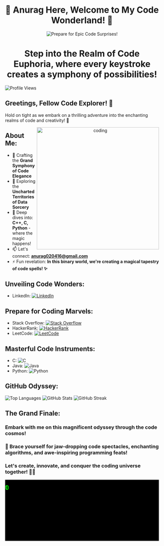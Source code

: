 <!-- Add a personalized welcome message -->
<h1 align="center">🚀 Anurag Here, Welcome to My Code Wonderland! 🌟</h1>

<!-- Add a breathtaking and surprising header -->
<p align="center">
  <img src="https://img.shields.io/badge/🌈-Prepare%20for%20Epic%20Code%20Surprises!-%230a0a0a" alt="Prepare for Epic Code Surprises!"/>
</p>

<!-- Add an awe-inspiring coding gif -->


<h1 align="center"> Step into the Realm of Code Euphoria, where every keystroke creates a symphony of possibilities!</h1>

<p align="left"> 
  <img src="https://komarev.com/ghpvc/?username=krsna016&label=Profile%20views&color=0e75b6&style=flat" alt="Profile Views" />
</p>

## Greetings, Fellow Code Explorer! 🚀

Hold on tight as we embark on a thrilling adventure into the enchanting realms of code and creativity! 🌟

<p align="center">
  <img align="right" alt="coding" width="400" src="https://media1.giphy.com/media/v1.Y2lkPTc5MGI3NjExNGI5MjEwZWYwN2UyOWJkZmYyYzU2OWE4MDZlODAyY2NhNDNmMTA3MSZjdD1n/qgQUggAC3Pfv687qPC/giphy.gif">
</p>

## About Me:
- 🔭 Crafting the **Grand Symphony of Code Elegance**
- 🌱 Exploring the **Uncharted Territories of Data Sorcery**
- 💬 Deep dives into: **C++, C, Python** - where the magic happens!
- 📫 Let's connect: **anurag020416@gmail.com**
- ⚡ Fun revelation: **In this binary world, we're creating a magical tapestry of code spells! ✨**

## Unveiling Code Wonders:
- LinkedIn: [![LinkedIn](https://img.shields.io/badge/LinkedIn-%40016anuragpareek-%230a0a0a?logo=linkedin&style=social)](https://www.linkedin.com/in/016anuragpareek)

## Prepare for Coding Marvels:
- Stack Overflow: [![Stack Overflow](https://img.shields.io/badge/Stack%20Overflow-krsna__016-%230a0a0a?logo=stackoverflow&style=social)](https://stackoverflow.com/users/krsna_016)
- HackerRank: [![HackerRank](https://img.shields.io/badge/HackerRank-krsna__016-%230a0a0a?logo=hackerrank&style=social)](https://www.hackerrank.com/krsna_016)
- LeetCode: [![LeetCode](https://img.shields.io/badge/LeetCode-krsna__016-%230a0a0a?logo=leetcode&style=social)](https://www.leetcode.com/krsna_016)

## Masterful Code Instruments:
- C: ![C](https://img.shields.io/badge/C-%230a0a0a?logo=c&style=flat-square)
- Java: ![Java](https://img.shields.io/badge/Java-%230a0a0a?logo=java&style=flat-square)
- Python: ![Python](https://img.shields.io/badge/Python-%230a0a0a?logo=python&style=flat-square)

## GitHub Odyssey:
![Top Languages](https://github-readme-stats.vercel.app/api/top-langs?username=krsna016&show_icons=true&locale=en&layout=compact&bg_color=0a0a0a&text_color=FFFFFF)
![GitHub Stats](https://github-readme-stats.vercel.app/api?username=krsna016&show_icons=true&locale=en&bg_color=0a0a0a&text_color=FFFFFF)
![GitHub Streak](https://github-readme-streak-stats.herokuapp.com/?user=krsna016&theme=dark&fire=FFDD00&ring=FFDD00)

## The Grand Finale:
### Embark with me on this magnificent odyssey through the code cosmos! 
### 🌌 Brace yourself for jaw-dropping code spectacles, enchanting algorithms, and awe-inspiring programming feats!
### Let's create, innovate, and conquer the coding universe together! 🚀✨

<!-- Add a container for the falling binary 0s and 1s -->
<div style="position: relative; height: 200px; overflow: hidden; background-color: black;">
  <!-- Add styles for the falling binary text -->
  <style>
    .falling-binary {
      position: absolute;
      color: lime;  /* Change the color if needed */
      font-size: 20px;
      animation: fall 1s linear infinite;
    }

    @keyframes fall {
      to {
        transform: translateY(100%);
      }
    }
  </style>

  <!-- Add falling binary 0s and 1s -->
  <span class="falling-binary">0</span>
  <span class="falling-binary">1</span>
  <span class="falling-binary">0</span>
  <!-- Add more binary digits as needed -->
</div>

